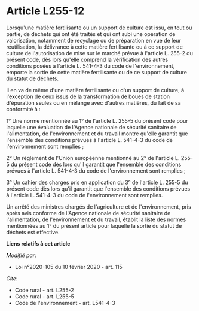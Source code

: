 # Article L255-12

Lorsqu'une matière fertilisante ou un support de culture est issu, en tout ou partie, de déchets qui ont été traités et qui
ont subi une opération de valorisation, notamment de recyclage ou de préparation en vue de leur réutilisation, la délivrance
à cette matière fertilisante ou à ce support de culture de l'autorisation de mise sur le marché prévue à l'article L. 255-2
du présent code, dès lors qu'elle comprend la vérification des autres conditions posées à l'article L. 541-4-3 du code de
l'environnement, emporte la sortie de cette matière fertilisante ou de ce support de culture du statut de déchets. 

Il en va de même d'une matière fertilisante ou d'un support de culture, à l'exception de ceux issus de la transformation de
boues de station d'épuration seules ou en mélange avec d'autres matières, du fait de sa conformité à : 

1° Une norme mentionnée au 1° de l'article L. 255-5 du présent code pour laquelle une évaluation de l'Agence nationale de
sécurité sanitaire de l'alimentation, de l'environnement et du travail montre qu'elle garantit que l'ensemble des conditions
prévues à l'article L. 541-4-3 du code de l'environnement sont remplies ; 

2° Un règlement de l'Union européenne mentionné au 2° de l'article L. 255-5 du présent code dès lors qu'il garantit que
l'ensemble des conditions prévues à l'article L. 541-4-3 du code de l'environnement sont remplies ; 

3° Un cahier des charges pris en application du 3° de l'article L. 255-5 du présent code dès lors qu'il garantit que
l'ensemble des conditions prévues à l'article L. 541-4-3 du code de l'environnement sont remplies. 

Un arrêté des ministres chargés de l'agriculture et de l'environnement, pris après avis conforme de l'Agence nationale de
sécurité sanitaire de l'alimentation, de l'environnement et du travail, établit la liste des normes mentionnées au 1° du
présent article pour laquelle la sortie du statut de déchets est effective.

**Liens relatifs à cet article**

_Modifié par_:

  - Loi n°2020-105 du 10 février 2020 - art. 115

_Cite_:

  - Code rural - art. L255-2
  - Code rural - art. L255-5
  - Code de l'environnement - art. L541-4-3
